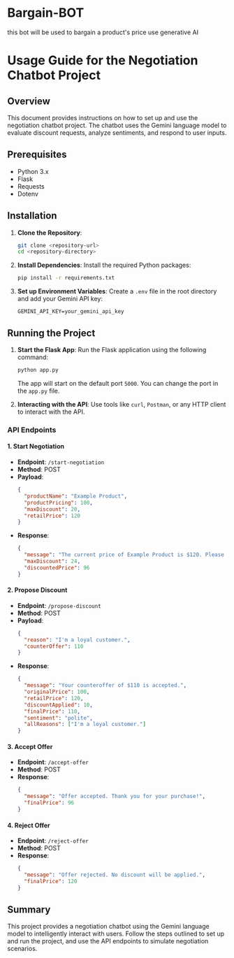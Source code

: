# Bargain-BOT
this bot will be used to bargain a product's price use generative AI


# Usage Guide for the Negotiation Chatbot Project

## Overview

This document provides instructions on how to set up and use the negotiation chatbot project. The chatbot uses the Gemini language model to evaluate discount requests, analyze sentiments, and respond to user inputs.

## Prerequisites

- Python 3.x
- Flask
- Requests
- Dotenv

## Installation

1. **Clone the Repository**:
   ```bash
   git clone <repository-url>
   cd <repository-directory>
   ```

2. **Install Dependencies**:
   Install the required Python packages:
   ```bash
   pip install -r requirements.txt
   ```

3. **Set up Environment Variables**:
   Create a `.env` file in the root directory and add your Gemini API key:
   ```
   GEMINI_API_KEY=your_gemini_api_key
   ```

## Running the Project

1. **Start the Flask App**:
   Run the Flask application using the following command:
   ```bash
   python app.py
   ```
   The app will start on the default port `5000`. You can change the port in the `app.py` file.

2. **Interacting with the API**:
   Use tools like `curl`, `Postman`, or any HTTP client to interact with the API.

### API Endpoints

#### 1. Start Negotiation

- **Endpoint**: `/start-negotiation`
- **Method**: POST
- **Payload**:
  ```json
  {
    "productName": "Example Product",
    "productPricing": 100,
    "maxDiscount": 20,
    "retailPrice": 120
  }
  ```
- **Response**:
  ```json
  {
    "message": "The current price of Example Product is $120. Please provide a valid reason for requesting a discount.",
    "maxDiscount": 24,
    "discountedPrice": 96
  }
  ```

#### 2. Propose Discount

- **Endpoint**: `/propose-discount`
- **Method**: POST
- **Payload**:
  ```json
  {
    "reason": "I'm a loyal customer.",
    "counterOffer": 110
  }
  ```
- **Response**:
  ```json
  {
    "message": "Your counteroffer of $110 is accepted.",
    "originalPrice": 100,
    "retailPrice": 120,
    "discountApplied": 10,
    "finalPrice": 110,
    "sentiment": "polite",
    "allReasons": ["I'm a loyal customer."]
  }
  ```

#### 3. Accept Offer

- **Endpoint**: `/accept-offer`
- **Method**: POST
- **Response**:
  ```json
  {
    "message": "Offer accepted. Thank you for your purchase!",
    "finalPrice": 96
  }
  ```

#### 4. Reject Offer

- **Endpoint**: `/reject-offer`
- **Method**: POST
- **Response**:
  ```json
  {
    "message": "Offer rejected. No discount will be applied.",
    "finalPrice": 120
  }
  ```

## Summary

This project provides a negotiation chatbot using the Gemini language model to intelligently interact with users. Follow the steps outlined to set up and run the project, and use the API endpoints to simulate negotiation scenarios.
